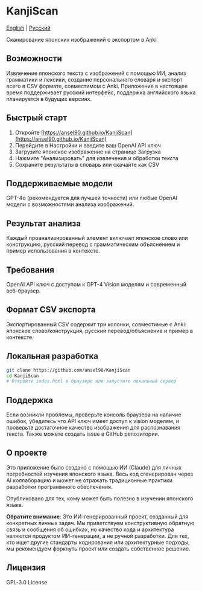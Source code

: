 # KanjiScan

[English](README.MD) | [Русский](README.RU.MD)

Сканирование японских изображений с экспортом в Anki

## Возможности

Извлечение японского текста с изображений с помощью ИИ, анализ грамматики и лексики, создание персонального словаря и экспорт всего в CSV формате, совместимом с Anki. Приложение в настоящее время поддерживает русский интерфейс, поддержка английского языка планируется в будущих версиях.

## Быстрый старт

1. Откройте [https://ansel90.github.io/KanjiScan](https://ansel90.github.io/KanjiScan)
2. Перейдите в Настройки и введите ваш OpenAI API ключ
3. Загрузите японское изображение на странице Загрузка
4. Нажмите "Анализировать" для извлечения и обработки текста
5. Сохраните результаты в словарь или скачайте как CSV

## Поддерживаемые модели

GPT-4o (рекомендуется для лучшей точности) или любые OpenAI модели с возможностями анализа изображений.



## Результат анализа

Каждый проанализированный элемент включает японское слово или конструкцию, русский перевод с грамматическим объяснением и пример использования в контексте.



## Требования

OpenAI API ключ с доступом к GPT-4 Vision моделям и современный веб-браузер.

## Формат CSV экспорта

Экспортированный CSV содержит три колонки, совместимые с Anki: японское слово/конструкция, русский перевод/объяснение и пример в контексте.

## Локальная разработка

```bash
git clone https://github.com/ansel90/KanjiScan
cd KanjiScan
# Откройте index.html в браузере или запустите локальный сервер
```



## Поддержка

Если возникли проблемы, проверьте консоль браузера на наличие ошибок, убедитесь что API ключ имеет доступ к vision моделям, и проверьте достаточное качество изображения для распознавания текста. Также можете создать issue в GitHub репозитории.

## О проекте

Это приложение было создано с помощью ИИ (Claude) для личных потребностей изучения японского языка. Весь код сгенерирован через AI коллаборацию и может не отражать традиционные практики разработки программного обеспечения.

Опубликовано для тех, кому может быть полезно в изучении японского языка.

**Обратите внимание**: Это ИИ-генерированный проект, созданный для конкретных личных задач. Мы приветствуем конструктивную обратную связь и сообщения об ошибках, но качество кода и архитектура являются продуктом ИИ-генерации, а не ручной разработки. Для тех, кто ищет другие стандарты кодирования или архитектурные подходы, мы рекомендуем форкнуть проект или создать собственное решение.

## Лицензия

GPL-3.0 License
